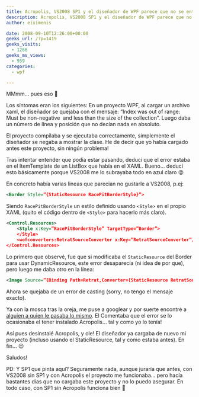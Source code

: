 ```yaml
---
title: Acropolis, VS2008 SP1 y el diseñador de WPF parece que no se entienden
description: Acropolis, VS2008 SP1 y el diseñador de WPF parece que no se entienden
author: eiximenis

date: 2008-09-10T12:26:00+00:00
geeks_url: /?p=1419
geeks_visits:
  - 1266
geeks_ms_views:
  - 959
categories:
  - wpf

---
```


MMmm... pues eso 🙂

Los síntomas eran los siguientes: En un proyecto WPF, al cargar un archivo xaml, el diseñador se quejaba con el mensaje: &#8220;Index was out of range: Must be non-negative&nbsp; and less than the size of the collection&#8221;. Luego daba un número de línea y posición que no decían nada en absoluto.

El proyecto compilaba y se ejecutaba correctamente, simplemente el diseñador se negaba a mostrar la clase. He de decir que yo había cargado antes este proyecto, sin ningún problema! 

Tras intentar entender que podía estar pasando, deducí que el error estaba en el ItemTemplate de un ListBox que había en el XAML. Bueno... deducí esto básicamente porque VS2008 me lo subrayaba todo en azul claro 😛

En concreto había varias lineas que parecian no gustarle a VS2008, p.ej:

``` xml
<Border Style=”{StaticResource RacePitBorderStyle}”>
```

Siendo `RacePitBorderStyle` un estilo definido usando `<Style>` en el propio XAML (quito el código dentro de `<Style>` para hacerlo más claro). 

``` xml
<Control.Resources>
    <Style x:Key=”RacePitBorderStyle” TargetType=”Border”>
    </Style>
    <wofconverters:RetratSourceConverter x:Key=”RetratSourceConverter”/>
</Control.Resources>
```

Lo primero que observé, fue que si modificaba el `StaticResource` del Border para usar DynamicResource, este error desaparecía (ni idea de por que), pero luego me daba otro en la línea:
    
``` xml
<Image Source=”{Binding Path=Retrat,Converter={StaticResource RetratSourceConverter}}” Width=”32″ Height=”32″></Image>
```    
    
Ahora se quejaba de un error de casting (sorry, no tengo el mensaje exacto).
    
Ya con la mosca tras la oreja, me puse a googlear y por suerte encontré a <a href="http://forums.microsoft.com/Forums/ShowPost.aspx?PostID=3072901&SiteID=1" mce_href="http://forums.microsoft.com/Forums/ShowPost.aspx?PostID=3072901&SiteID=1">alguien a quien le pasaba lo mismo</a>. El Comentaba que el error se lo ocasionaba el tener instalado Acropolis... tal y como yo lo tenía!

Así pues desinstalé Acropolis, y ole! El diseñador ya cargaba de nuevo mi proyecto (incluso usando el StaticResource, tal y como estaba antes).
En fin... 😉

Saludos!
    
PD: Y SP1 que pinta aquí? Seguramente nada, aunque juraría que antes, con VS2008 sin SP1 y con Acropolis el proyecto me funcionaba... pero hacía bastantes días que no cargaba este proyecto y no lo puedo asegurar. En todo caso, con SP1 sin Acropolis funciona bien 🙂
